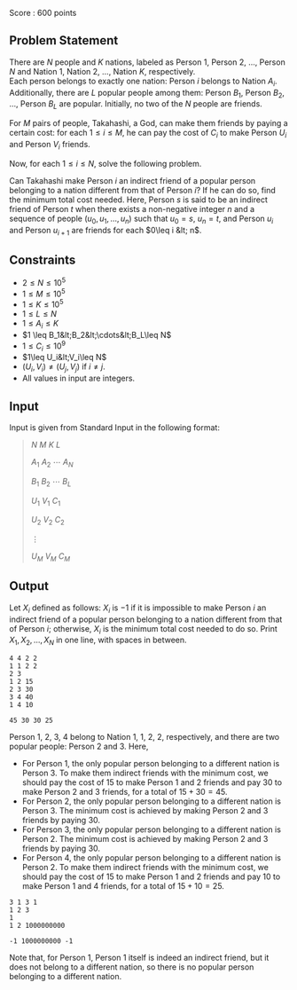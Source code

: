 Score : $600$ points

## Problem Statement

There are $N$ people and $K$ nations, labeled as Person $1$, Person $2$, $\ldots$, Person $N$ and Nation $1$, Nation $2$, $\ldots$, Nation $K$, respectively.<br>
Each person belongs to exactly one nation: Person $i$ belongs to Nation $A_i$.
Additionally, there are $L$ popular people among them: Person $B_1$, Person $B_2$, $\ldots$, Person $B_L$ are popular.
Initially, no two of the $N$ people are friends.

For $M$ pairs of people, Takahashi, a God, can make them friends by paying a certain cost: for each $1\leq i\leq M$, he can pay the cost of $C_i$ to make Person $U_i$ and Person $V_i$ friends.

Now, for each $1\leq i\leq N$, solve the following problem.

Can Takahashi make Person $i$ an indirect friend of a popular person belonging to a nation different from that of Person $i$?
If he can do so, find the minimum total cost needed.
Here, Person $s$ is said to be an indirect friend of Person $t$ when there exists a non-negative integer $n$ and a sequence of people $(u_0, u_1, \ldots, u_n)$
such that $u_0=s$, $u_n=t$, and Person $u_i$ and Person $u_{i+1}$ are friends for each $0\leq i &lt; n$.

## Constraints

- $2 \leq N \leq 10^5$
- $1 \leq M \leq 10^5$
- $1 \leq K \leq 10^5$
- $1 \leq L \leq N$
- $1 \leq A_i \leq K$
- $1 \leq B_1&lt;B_2&lt;\cdots&lt;B_L\leq N$
- $1\leq C_i\leq 10^9$
- $1\leq U_i&lt;V_i\leq N$
- $(U_i, V_i)\neq (U_j,V_j)$ if $i \neq j$.
- All values in input are integers.

## Input

Input is given from Standard Input in the following format:

> $N$ $M$ $K$ $L$
> 
> $A_1$ $A_2$ $\cdots$ $A_N$
> 
> $B_1$ $B_2$ $\cdots$ $B_L$
> 
> $U_1$ $V_1$ $C_1$
> 
> $U_2$ $V_2$ $C_2$
> 
> $\vdots$
> 
> $U_M$ $V_M$ $C_M$

## Output

Let $X_i$ defined as follows: $X_i$ is $-1$ if it is impossible to make Person $i$ an indirect friend of a popular person belonging to a nation different from that of Person $i$; otherwise, $X_i$ is the minimum total cost needed to do so.
Print $X_1, X_2, \ldots, X_N$ in one line, with spaces in between.

```input1
4 4 2 2
1 1 2 2
2 3
1 2 15
2 3 30
3 4 40
1 4 10
```

```output1
45 30 30 25
```

Person $1$, $2$, $3$, $4$ belong to Nation $1$, $1$, $2$, $2$, respectively, and there are two popular people: Person $2$ and $3$. Here,

- For Person $1$, the only popular person belonging to a different nation is Person $3$. To make them indirect friends with the minimum cost, we should pay the cost of $15$ to make Person $1$ and $2$ friends and pay $30$ to make Person $2$ and $3$ friends, for a total of $15+30=45$.
- For Person $2$, the only popular person belonging to a different nation is Person $3$. The minimum cost is achieved by making Person $2$ and $3$ friends by paying $30$.
- For Person $3$, the only popular person belonging to a different nation is Person $2$. The minimum cost is achieved by making Person $2$ and $3$ friends by paying $30$.
- For Person $4$, the only popular person belonging to a different nation is Person $2$. To make them indirect friends with the minimum cost, we should pay the cost of $15$ to make Person $1$ and $2$ friends and pay $10$ to make Person $1$ and $4$ friends, for a total of $15+10=25$.

```input2
3 1 3 1
1 2 3
1
1 2 1000000000
```

```output2
-1 1000000000 -1
```

Note that, for Person $1$, Person $1$ itself is indeed an indirect friend, but it does not belong to a different nation, so there is no popular person belonging to a different nation.
